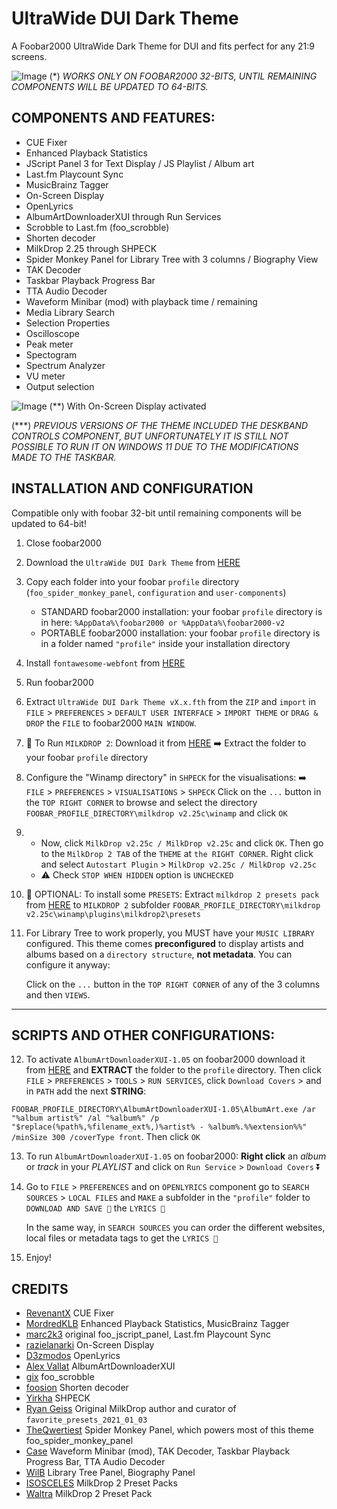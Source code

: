 # UltraWide DUI Dark Theme
A Foobar2000 UltraWide Dark Theme for DUI and fits perfect for any 21:9 screens. 

![Image](https://github.com/user-attachments/assets/b7363970-9ea0-4d5d-a719-4c623c5035b9)
(*) _WORKS ONLY ON FOOBAR2000 32-BITS, UNTIL REMAINING COMPONENTS WILL BE UPDATED TO 64-BITS._

## COMPONENTS AND FEATURES:

- CUE Fixer
- Enhanced Playback Statistics
- JScript Panel 3 for Text Display / JS Playlist / Album art
- Last.fm Playcount Sync
- MusicBrainz Tagger
- On-Screen Display
- OpenLyrics
- AlbumArtDownloaderXUI through Run Services
- Scrobble to Last.fm (foo_scrobble)
- Shorten decoder
- MilkDrop 2.25 through SHPECK
- Spider Monkey Panel for Library Tree with 3 columns / Biography View
- TAK Decoder
- Taskbar Playback Progress Bar
- TTA Audio Decoder
- Waveform Minibar (mod) with playback time / remaining
- Media Library Search
- Selection Properties
- Oscilloscope
- Peak meter
- Spectogram
- Spectrum Analyzer
- VU meter
- Output selection

![Image](https://github.com/user-attachments/assets/12708a9b-206c-4303-8b5a-497f4dc89ae5)
(**) With On-Screen Display activated

(***) _PREVIOUS VERSIONS OF THE THEME INCLUDED THE DESKBAND CONTROLS COMPONENT, BUT UNFORTUNATELY IT IS STILL NOT POSSIBLE TO RUN IT ON WINDOWS 11 DUE TO THE MODIFICATIONS MADE TO THE TASKBAR._

## INSTALLATION AND CONFIGURATION

Compatible only with foobar 32-bit until remaining components will be updated to 64-bit!

1. Close foobar2000
2. Download the `UltraWide DUI Dark Theme` from <a href="https://github.com/Gabohar/UltraWide-DUI-Dark-Theme/releases" target="_blank">HERE</a>
3. Copy each folder into your foobar `profile` directory (`foo_spider_monkey_panel`, `configuration` and `user-components`)
                                                                                 
    + STANDARD foobar2000 installation: your foobar `profile` directory is in here: `%AppData%\foobar2000 or %AppData%\foobar2000-v2`
    + PORTABLE foobar2000 installation: your foobar `profile` directory is in a folder named `"profile"` inside your installation directory

 4. Install `fontawesome-webfont` from <a href="https://github.com/FortAwesome/Font-Awesome/raw/refs/heads/4.x/fonts/fontawesome-webfont.ttf" target="_blank">HERE</a>
 5. Run foobar2000
 6. Extract `UltraWide DUI Dark Theme vX.x.fth` from the `ZIP` and `import` in `FILE` > `PREFERENCES` > `DEFAULT USER INTERFACE` > `IMPORT THEME` or `DRAG & DROP` the `FILE` to foobar2000 `MAIN WINDOW`.
 7. 📢 To Run `MILKDROP 2`: Download it from <a href="https://github.com/Gabohar/UltraWide-DUI-Dark-Theme/releases" target="_blank">HERE</a> ➡️ Extract the folder to your foobar `profile` directory
 8. Configure the "Winamp directory" in `SHPECK` for the visualisations: ➡️ `FILE` > `PREFERENCES` > `VISUALISATIONS` > `SHPECK`
    Click on the `...` button in the `TOP RIGHT CORNER` to browse and select the directory `FOOBAR_PROFILE_DIRECTORY\milkdrop v2.25c\winamp` and click `OK`
 9. + Now, click `MilkDrop v2.25c / MilkDrop v2.25c` and click `OK`. Then go to the `MilkDrop 2 TAB` of the `THEME` at `the RIGHT CORNER`. Right click and select `Autostart Plugin` > `MilkDrop v2.25c / MilkDrop v2.25c`
    + ⚠️ Check `STOP WHEN HIDDEN` option is `UNCHECKED`
 10. 🔵 OPTIONAL: To install some `PRESETS`: Extract `milkdrop 2 presets pack` from <a href="https://mega.nz/file/CIM1mKwT#cur7PuCcy_t7dBXK13zzcuc9X5LyaApNLqCZ97QWwGQ" target="_blank">HERE</a> to `MILKDROP 2` subfolder `FOOBAR_PROFILE_DIRECTORY\milkdrop v2.25c\winamp\plugins\milkdrop2\presets`
 
 11. For Library Tree to work properly, you MUST have your `MUSIC LIBRARY` configured. This theme comes __preconfigured__ to display artists and albums based on a `directory structure`, __not metadata__. You can configure it anyway:

     Click on the `...` button in the `TOP RIGHT CORNER` of any of the 3 columns and then `VIEWS`.
    
---------------------------------------------------------------------------------------------------------------

## SCRIPTS AND OTHER CONFIGURATIONS:

12. To activate `AlbumArtDownloaderXUI-1.05` on foobar2000 download it from <a href="https://github.com/Gabohar/UltraWide-DUI-Dark-Theme/releases" target="_blank">HERE</a> and __EXTRACT__ the folder to the `profile` directory. Then click `FILE` > `PREFERENCES` > `TOOLS` > `RUN SERVICES`, click `Download Covers` > and in `PATH` add the next __STRING__:

`FOOBAR_PROFILE_DIRECTORY\AlbumArtDownloaderXUI-1.05\AlbumArt.exe /ar "%album artist%" /al "%album%" /p "$replace(%path%,%filename_ext%,)%artist% - %album%.%%extension%%" /minSize 300 /coverType front`. Then click `OK`

13. To run `AlbumArtDownloaderXUI-1.05` on foobar2000: __Right click__ an _album_ or _track_ in your _PLAYLIST_ and click on `Run Service` > `Download Covers` ⏬
14. Go to `FILE` > `PREFERENCES` and on `OPENLYRICS` component go to `SEARCH SOURCES` > `LOCAL FILES` and `MAKE` a subfolder in the `"profile"` folder to `DOWNLOAD AND SAVE 💾` the `LYRICS 🎵`

    In the same way, in `SEARCH SOURCES` you can order the different websites, local files or metadata tags to get the `LYRICS 🎵`
15. Enjoy!

## CREDITS

- <a href="https://github.com/RevenantX" target="_blank">RevenantX</a> CUE Fixer
- <a href="https://github.com/MordredKLB" target="_blank">MordredKLB</a> Enhanced Playback Statistics, MusicBrainz Tagger
- <a href="https://github.com/marc2k3" target="_blank">marc2k3</a> original foo_jscript_panel, Last.fm Playcount Sync
- <a href="https://hydrogenaudio.org/index.php/topic,124571.0.html" target="_blank">razielanarki</a> On-Screen Display
- <a href="https://github.com/D3zmodos" target="_blank">D3zmodos</a> OpenLyrics
- <a href="http://www.byalexv.co.uk/" target="_blank">Alex Vallat</a> AlbumArtDownloaderXUI
- <a href="https://github.com/gix" target="_blank">gix</a> foo_scrobble
- <a href="https://github.com/foosion" target="_blank">foosion</a> Shorten decoder
- <a href="https://github.com/Yirkha" target="_blank">Yirkha</a> SHPECK
- <a href="https://www.geisswerks.com/" target="_blank">Ryan Geiss</a> Original MilkDrop author and curator of `favorite_presets_2021_01_03`
- <a href="https://github.com/TheQwertiest" target="_blank">TheQwertiest</a> Spider Monkey Panel, which powers most of this theme foo_spider_monkey_panel
- <a href="https://github.com/Case" target="_blank">Case</a> Waveform Minibar (mod), TAK Decoder, Taskbar Playback Progress Bar, TTA Audio Decoder  
- <a href="https://github.com/WilB" target="_blank">WilB</a> Library Tree Panel, Biography Panel
- <a href="https://www.patreon.com/posts/pack-nestdrop-91682111" target="_blank">ISOSCELES</a> MilkDrop 2 Preset Packs
- <a href="https://forums.winamp.com/forum/visualizations/milkdrop/milkdrop-presets/309644-waltra-milkdrop-preset-pack-77-presets" target="_blank">Waltra</a> MilkDrop 2 Preset Pack
